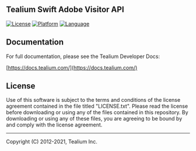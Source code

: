 ## Tealium Swift Adobe Visitor API

[![License](https://img.shields.io/badge/license-Proprietary-blue.svg?style=flat
           )](https://github.com/Tealium/tealium-swift/blob/master/LICENSE.txt)
[![Platform](https://img.shields.io/badge/platform-iOS%20macOS%20tvOS%20watchOS-lightgrey.svg?style=flat
             )](https://developer.apple.com/resources/)
[![Language](https://img.shields.io/badge/language-Swift-orange.svg?style=flat
             )](https://developer.apple.com/swift)


## Documentation
For full documentation, please see the Tealium Developer Docs: 

[https://docs.tealium.com/](https://docs.tealium.com/)

## License

Use of this software is subject to the terms and conditions of the license agreement contained in the file titled "LICENSE.txt".  Please read the license before downloading or using any of the files contained in this repository. By downloading or using any of these files, you are agreeing to be bound by and comply with the license agreement.

 
---
Copyright (C) 2012-2021, Tealium Inc.